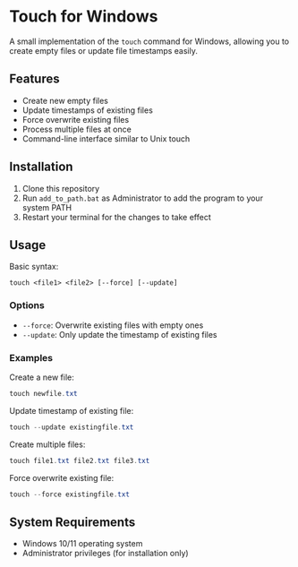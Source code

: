 # Touch for Windows

A small implementation of the `touch` command for Windows, allowing you to create empty files or update file timestamps easily.

## Features

- Create new empty files
- Update timestamps of existing files
- Force overwrite existing files
- Process multiple files at once
- Command-line interface similar to Unix touch

## Installation

1. Clone this repository 
3. Run `add_to_path.bat` as Administrator to add the program to your system PATH
4. Restart your terminal for the changes to take effect

## Usage

Basic syntax:
```
touch <file1> <file2> [--force] [--update]
```

### Options

- `--force`: Overwrite existing files with empty ones
- `--update`: Only update the timestamp of existing files

### Examples

Create a new file:
```powershell
touch newfile.txt
```

Update timestamp of existing file:
```powershell
touch --update existingfile.txt
```

Create multiple files:
```powershell
touch file1.txt file2.txt file3.txt
```

Force overwrite existing file:
```powershell
touch --force existingfile.txt
```

## System Requirements

- Windows 10/11 operating system
- Administrator privileges (for installation only)

